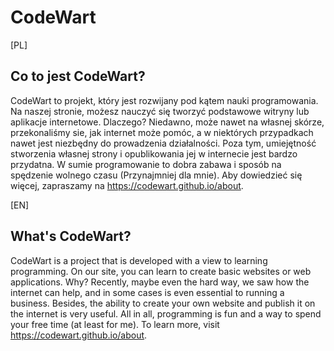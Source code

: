 # CodeWart

[PL]
## Co to jest CodeWart?
CodeWart to projekt, który jest rozwijany pod kątem nauki programowania.
Na naszej stronie, możesz nauczyć się tworzyć podstawowe witryny lub aplikacje internetowe.
    Dlaczego?
Niedawno, może nawet na własnej skórze, przekonaliśmy sie, jak internet może pomóc, a w niektórych przypadkach nawet jest niezbędny do prowadzenia działalności.
Poza tym, umiejętność stworzenia własnej strony i opublikowania jej w internecie jest bardzo przydatna. 
W sumie programowanie to dobra zabawa i sposób na spędzenie wolnego czasu (Przynajmniej dla mnie).
Aby dowiedzieć się więcej, zapraszamy na https://codewart.github.io/about.

[EN]
## What's CodeWart?
CodeWart is a project that is developed with a view to learning programming.
On our site, you can learn to create basic websites or web applications.
    Why?
Recently, maybe even the hard way, we saw how the internet can help, and in some cases is even essential to running a business.
Besides, the ability to create your own website and publish it on the internet is very useful.
All in all, programming is fun and a way to spend your free time (at least for me).
To learn more, visit https://codewart.github.io/about.

